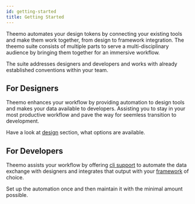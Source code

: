 ```yaml
---
id: getting-started
title: Getting Started
---
```


Theemo automates your design tokens by connecting your existing tools
and make them work together, from design to framework integration. The theemo
suite consists of multiple parts to serve a multi-disciplinary audience by
bringing them together for an immersive workflow.

The suite addresses designers and developers and works with already established
conventions within your team.

## For Designers

Theemo enhances your workflow by providing automation to design tools and makes
your data available to developers.
Assisting you to stay in your most productive workflow and pave the way for
seemless transition to development.

Have a look at [design](design.md) section, what options are available.

## For Developers

Theemo assists your workflow by offering [cli support](cli.md)
to automate the data exchange with designers and integrates that output with
your [framework](frameworks.md) of choice.

Set up the automation once and then maintain it with the minimal amount possible.
